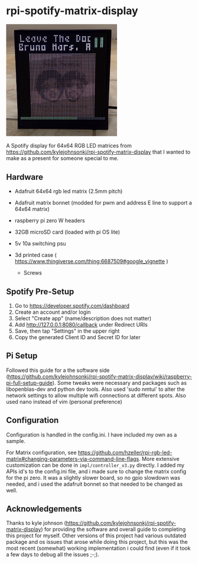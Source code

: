 # rpi-spotify-matrix-display
<img src="./spotipy.jpg" alt="My Project" width="300"/>


A Spotify display for 64x64 RGB LED matrices from https://github.com/kylejohnsonkj/rpi-spotify-matrix-display that I wanted to make as a present for someone special to me.

## Hardware
- Adafruit 64x64 rgb led matrix (2.5mm pitch)

- Adafruit matrix bonnet (modded for pwm and address E line to support a 64x64 matrix)

- raspberry pi zero W headers

- 32GB microSD card (loaded with pi OS lite)

- 5v 10a switching psu

- 3d printed case ( https://www.thingiverse.com/thing:6687509#google_vignette )
  - Screws

## Spotify Pre-Setup
1. Go to https://developer.spotify.com/dashboard
2. Create an account and/or login
3. Select "Create app" (name/description does not matter)
4. Add http://127.0.0.1:8080/callback under Redirect URIs
5. Save, then tap "Settings" in the upper right
6. Copy the generated Client ID and Secret ID for later

## Pi Setup
Followed this guide for a the software side (https://github.com/kylejohnsonkj/rpi-spotify-matrix-display/wiki/raspberry-pi-full-setup-guide). Some tweaks were necessary and packages such as libopenblas-dev and python dev tools. Also used 'sudo nmtui' to alter the network settings to allow multiple wifi connections at different spots. Also used nano instead of vim (personal preference)

## Configuration
Configuration is handled in the config.ini. I have included my own as a sample.

For Matrix configuration, see https://github.com/hzeller/rpi-rgb-led-matrix#changing-parameters-via-command-line-flags. More extensive customization can be done in `impl/controller_v3.py` directly. I added my APIs id's to the config.ini file, and i made sure to change the matrix config for the pi zero. It was a slightly slower board, so no gpio slowdown was needed, and i used the adafruit bonnet so that needed to be changed as well.

## Acknowledgements
Thanks to kyle johnson (https://github.com/kylejohnsonkj/rpi-spotify-matrix-display) for providing the software and overall guide to completing this project for myself. Other versions of this project had various outdated package and os issues that arose while doing this project, but this was the most recent (somewhat) working implementation i could find (even if it took a few days to debug all the issues ;-;).
